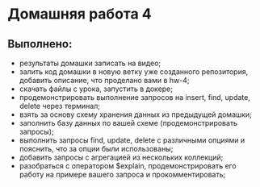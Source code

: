 # Домашняя работа 4

## Выполнено:

- результаты домашки записать на видео;
- залить код домашки в новую ветку уже созданного репозитория, добавить описание, что проделано вами в hw-4;
- скачать файлы с урока, запустить в докере;
- продемонстрировать выполнение запросов на insert, find, update, delete через терминал;
- взять за основу схему хранения данных из предыдущей домашки;
- заполнить базу данных по вашей схеме (продемонстрировать запросы);
- выполнить запросы find, update, delete с различными опциями и пояснить, что за опции были использованы;
- добавить запросы с агрегацией из нескольких коллекций;
- разобраться с оператором $explain, продемонстрировать его работу на примере вашего запроса и прокомментировать;
  